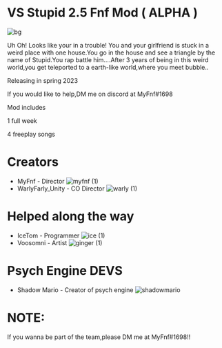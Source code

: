# VS Stupid 2.5 Fnf Mod ( ALPHA )

![bg](https://user-images.githubusercontent.com/113801267/210371681-2bebe46d-8212-4fe3-8601-c33b3aaa9953.png)


Uh Oh! Looks like your in a trouble! You and your girlfriend is stuck in a weird place with one house.You go in the house and see a triangle by the name of Stupid.You rap battle him....After 3 years of being in this weird world,you get teleported to a earth-like world,where you meet bubble..

Releasing in spring 2023

If you would like to help,DM me on discord at MyFnf#1698

Mod includes

1 full week

4 freeplay songs

# Creators

* MyFnf - Director ![myfnf (1)](https://user-images.githubusercontent.com/113801267/210372700-06f4318e-6edc-4e28-b7f5-74a2a880d11c.png)
* WarlyFarly_Unity - CO Director ![warly (1)](https://user-images.githubusercontent.com/113801267/210372747-a6c6da81-2f80-41e4-a6c0-5a5fb25d602f.png)

# Helped along the way

* IceTom - Programmer ![ice (1)](https://user-images.githubusercontent.com/113801267/210373412-6df81ae7-2565-43e1-b0ab-8e70d8c85738.png)
* Voosomni - Artist ![ginger (1)](https://user-images.githubusercontent.com/113801267/210373455-5c2d6b16-4d4d-4081-963a-ba2eb7f2f9c8.png)

# Psych Engine DEVS

* Shadow Mario - Creator of psych engine ![shadowmario](https://user-images.githubusercontent.com/113801267/210373717-06f1b7ed-5611-49a9-88e7-52e41c1a9d36.png)


# NOTE:

If you wanna be part of the team,please DM me at MyFnf#1698!!

